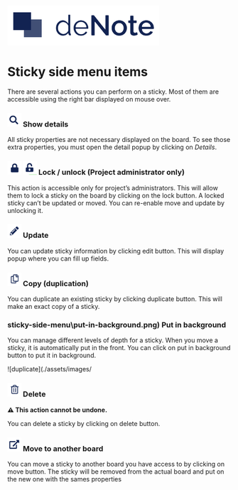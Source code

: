 ![deNote Logo](./assets/images/denote-logo.png)

# Sticky side menu items

There are several actions you can perform on a sticky. Most of them are accessible using the right bar displayed on mouse over. 


### ![icon magnifying glass](./assets/images/sticky-side-menu\view.png) Show details
All sticky properties are not necessary displayed on the board. To see those extra properties, you must open the detail popup by clicking on *Details*.

### ![lock](./assets/images/sticky-side-menu\lock.png) ![unlock](./assets/images/sticky-side-menu\unlock.png) Lock / unlock **(Project administrator only)**
This action is accessible only for project’s administrators. This will allow them to lock a sticky on the board by clicking on the lock button. A locked sticky can’t be updated or moved. 
You can re-enable move and update by unlocking it.

### ![edit](./assets/images/sticky-side-menu\edit.png) Update
You can update sticky information by clicking edit button. This will display popup where you can fill up fields.

### ![duplicate](./assets/images/sticky-side-menu\duplicate.png) Copy (duplication)
You can duplicate an existing sticky by clicking duplicate button. This will make an exact copy of a sticky.



### sticky-side-menu\put-in-background.png) Put in background
You can manage different levels of depth for a sticky. When you move a sticky, it is automatically put in the front. You can click on put in background button to put it in background.

![duplicate](./assets/images/

### ![duplicate](./assets/images/sticky-side-menu\delete.png) Delete 
**&#x26A0; This action cannot be undone.**

You can delete a sticky by clicking on delete button.



### ![move](./assets/images/sticky-side-menu\move.png) Move to another board
You can move a sticky to another board you have access to by  clicking on move button. The sticky will be removed from the actual board and put on the new one with the sames properties


